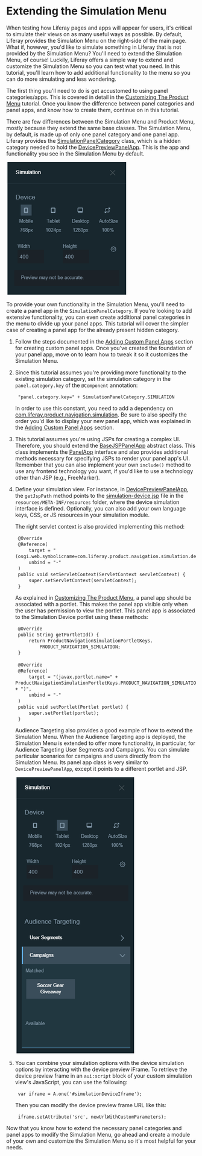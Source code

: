 # Extending the Simulation Menu [](id=extending-the-simulation-menu)

When testing how Liferay pages and apps will appear for users, it's critical to
simulate their views on as many useful ways as possible. By default, Liferay
provides the Simulation Menu on the right-side of the main page. What if,
however, you'd like to simulate something in Liferay that is not provided by the
Simulation Menu? You'll need to extend the Simulation Menu, of course! Luckily,
Liferay offers a simple way to extend and customize the Simulation Menu so you
can test what you need. In this tutorial, you'll learn how to add additional
functionality to the menu so you can do more simulating and less wondering.

The first thing you'll need to do is get accustomed to using panel
categories/apps. This is covered in detail in the
[Customizing The Product Menu](/develop/tutorials/-/knowledge_base/7-0/customizing-the-product-menu)
tutorial. Once you know the difference between panel categories and panel apps,
and know how to create them, continue on in this tutorial.

There are few differences between the Simulation Menu and Product Menu, mostly
because they extend the same base classes. The Simulation Menu, by default, is
made up of only one panel category and one panel app. Liferay provides the
[SimulationPanelCategory](https://github.com/liferay/liferay-portal/blob/7.0.2-ga3/modules/apps/web-experience/product-navigation/product-navigation-simulation/src/main/java/com/liferay/product/navigation/simulation/application/list/SimulationPanelCategory.java)
class, which is a hidden category needed to hold the 
[DevicePreviewPanelApp](https://github.com/liferay/liferay-portal/blob/7.0.2-ga3/modules/apps/web-experience/product-navigation/product-navigation-simulation-device/src/main/java/com/liferay/product/navigation/simulation/device/internal/application/list/DevicePreviewPanelApp.java).
This is the app and functionality you see in the Simulation Menu by default.

![Figure 1: The Simulation Menu offers a device preview application.](../../images/simulation-menu-preview.png)

To provide your own functionality in the Simulation Menu, you'll need to create
a panel app in the `SimulationPanelCategory`. If you're looking to add extensive
functionality, you can even create additional panel categories in the menu to
divide up your panel apps. This tutorial will cover the simpler case of creating
a panel app for the already present hidden category.

1. Follow the steps documented in the
   [Adding Custom Panel Apps](/develop/tutorials/-/knowledge_base/7-0/customizing-the-product-menu#adding-custom-panel-apps)
   section for creating custom panel apps. Once you've created the foundation of
   your panel app, move on to learn how to tweak it so it customizes the
   Simulation Menu.

2. Since this tutorial assumes you're providing more functionality to the
   existing simulation category, set the simulation category in the
   `panel.category.key` of the `@Component` annotation:

        "panel.category.key=" + SimulationPanelCategory.SIMULATION

    In order to use this constant, you need to add a dependency on 
    [com.liferay.product.navigation.simulation](https://repository.liferay.com/nexus/content/repositories/liferay-public-releases/com/liferay/com.liferay.product.navigation.simulation/).
    Be sure to also specify the order you'd like to display your new panel app,
    which was explained in the 
    [Adding Custom Panel Apps](/develop/tutorials/-/knowledge_base/7-0/customizing-the-product-menu#adding-custom-panel-apps)
    section.

3. This tutorial assumes you're using JSPs for creating a complex UI. Therefore,
   you should extend the [BaseJSPPanelApp](https://github.com/liferay/liferay-portal/blob/7.0.2-ga3/modules/apps/web-experience/application-list/application-list-api/src/main/java/com/liferay/application/list/BaseJSPPanelApp.java)
   abstract class. This class implements the
   [PanelApp](https://github.com/liferay/liferay-portal/blob/7.0.2-ga3/modules/apps/web-experience/application-list/application-list-api/src/main/java/com/liferay/application/list/PanelApp.java)
   interface and also provides additional methods necessary for specifying JSPs
   to render your panel app's UI. Remember that you can also implement your own
   `include()` method to use any frontend technology you want, if you'd like to
   use a technology other than JSP (e.g., FreeMarker).

4. Define your simulation view. For instance, in
   [DevicePreviewPanelApp](https://github.com/liferay/liferay-portal/blob/7.0.2-ga3/modules/apps/web-experience/product-navigation/product-navigation-simulation-device/src/main/java/com/liferay/product/navigation/simulation/device/internal/application/list/DevicePreviewPanelApp.java),
   the `getJspPath` method points to the
   [simulation-device.jsp](https://github.com/liferay/liferay-portal/blob/7.0.2-ga3/modules/apps/web-experience/product-navigation/product-navigation-simulation-device/src/main/resources/META-INF/resources/simulation_device.jsp)
   file in the `resources/META-INF/resources` folder, where the device
   simulation interface is defined. Optionally, you can also add your own
   language keys, CSS, or JS resources in your simulation module.

    The right servlet context is also provided implementing this method:

        @Override
        @Reference(
            target = "(osgi.web.symbolicname=com.liferay.product.navigation.simulation.device)",
            unbind = "-"
        )
        public void setServletContext(ServletContext servletContext) {
            super.setServletContext(servletContext);
        }

    As explained in [Customizing The Product Menu](/develop/tutorials/-/knowledge_base/7-0/customizing-the-product-menu),
    a panel app should be associated with a portlet. This makes the panel app 
    visible only when the user has permission to view the portlet.
    This panel app is associated to the Simulation Device portlet using these
    methods:

        @Override
        public String getPortletId() {
            return ProductNavigationSimulationPortletKeys.
                PRODUCT_NAVIGATION_SIMULATION;
        }

        @Override
        @Reference(
            target = "(javax.portlet.name=" + ProductNavigationSimulationPortletKeys.PRODUCT_NAVIGATION_SIMULATION + ")",
            unbind = "-"
        )
        public void setPortlet(Portlet portlet) {
            super.setPortlet(portlet);
        }

    Audience Targeting also provides a good example of how to extend the
    Simulation Menu. When the Audience Targeting app is deployed, the Simulation
    Menu is extended to offer more functionality, in particular, for Audience
    Targeting User Segments and Campaigns. You can simulate particular scenarios
    for campaigns and users directly from the Simulation Menu. Its panel app
    class is very similar to `DevicePreviewPanelApp`, except it points to a
    different portlet and JSP.

    ![Figure 2: The Audience Targeting app extends the Simulation Menu to help simulate different users and campaign views.](../../images/simulation-menu-at.png)

5. You can combine your simulation options with the device simulation options by
   interacting with the device preview iFrame. To retrieve the device preview
   frame in an `aui:script` block of your custom simulation view's JavaScript,
   you can use the following:

        var iframe = A.one('#simulationDeviceIframe');

    Then you can modify the device preview frame URL like this:

        iframe.setAttribute('src', newUrlWithCustomParameters);

Now that you know how to extend the necessary panel categories and panel apps to
modify the Simulation Menu, go ahead and create a module of your own and
customize the Simulation Menu so it's most helpful for your needs.
